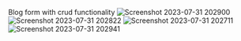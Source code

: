 Blog form with crud functionality
![Screenshot 2023-07-31 202900](https://github.com/mjunaidshaikh128/blogformsession2/assets/115004219/a05d1f8f-75bb-433b-94ee-fc53360e0635)
![Screenshot 2023-07-31 202822](https://github.com/mjunaidshaikh128/blogformsession2/assets/115004219/716afd80-b9df-45c6-8990-c0ad2e42d9a2)
![Screenshot 2023-07-31 202711](https://github.com/mjunaidshaikh128/blogformsession2/assets/115004219/de960d6c-46ed-455c-8d2e-7403a48572dc)
![Screenshot 2023-07-31 202941](https://github.com/mjunaidshaikh128/blogformsession2/assets/115004219/fe46a74f-3b73-48b4-bedd-a22a07d89056)
